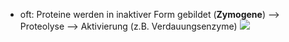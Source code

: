 - oft: Proteine werden in inaktiver Form gebildet (**Zymogene**) --> Proteolyse --> Aktivierung (z.B. Verdauungsenzyme)
![](Pasted%20image%2020240108111229.png)
